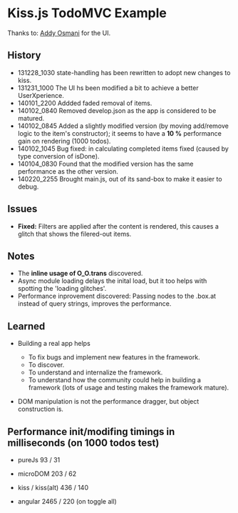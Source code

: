 # Kiss.js TodoMVC Example
Thanks to: [Addy Osmani](https://github.com/addyosmani) for the UI.

## History

* 131228_1030	state-handling has been rewritten to adopt new changes to kiss.
* 131231_1000	The UI hs been modified a bit to achieve a better UserXperience.
* 140101_2200	Addded faded removal of items.
* 140102_0840	Removed develop.json as the app is considered to be matured.
* 140102_0845	Added a slightly modified version (by moving add/remove logic to the item's constructor); it seems to have a **10 %** performance gain on rendering (1000 todos).
* 140102_1045	Bug fixed: in calculating completed items fixed (caused by type conversion of isDone).
* 140104_0830	Found that the modified version has the same performance as the other version.
* 140220_2255	Brought main.js, out of its sand-box to make it easier to debug.


## Issues

* **Fixed:** Filters are applied after the content is rendered, this causes a glitch that shows the filered-out items.


## Notes

* The **inline usage of O_O.trans** discovered.
* Async module loading delays the inital load, but it too helps with spotting the 'loading glitches'.
* Performance inprovement discovered: Passing nodes to the .box.at instead of query strings, improves the performance.


## Learned

* Building a real app helps
	* To fix bugs and implement new features in the framework.
	* To discover.
	* To understand and internalize the framework.
	* To understand how the community could help in building a framework (lots of usage and testing makes the framework mature).
	
* DOM manipulation is not the performance dragger, but object construction is.


## Performance init/modifing timings in milliseconds (on 1000 todos test)

* pureJs	93 / 31

* microDOM	203 / 62

* kiss / kiss(alt)	436 / 140

* angular	2465 / 220 (on toggle all)
